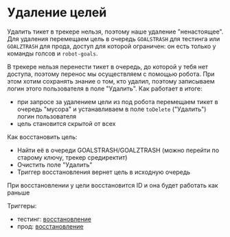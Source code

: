 # Удаление целей

Удалить тикет в трекере нельзя, поэтому наше удаление "ненастоящее".
Для удаления перемещаем цель в очередь `GOALSTRASH` для тестинга или `GOALZTRASH` для прода, доступ для которой ограничен: он есть только у команды голсов и `robot-goals`.

В трекере нельзя перенести тикет в очередь, до которой у тебя нет доступа, поэтому перенос мы осуществляем с помощью робота. При этом хотим сохранять знание о том, кто удалил, поэтому записываем логин этого пользователя в поле "Удалить". Как работает в итоге:
- при запросе за удалением цели из под робота перемещаем тикет в очередь "мусора" и устанавливаем в поле `toDelete` ("Удалить") логин пользователя
- цель становится скрытой от всех

Как восстановить цель:
- Найти её в очереди GOALSTRASH/GOALZTRASH (можно перейти по старому ключу, трекер средиректит)
- Очистить поле "Удалить"
- Триггер восстановления вернет цель в исходную очередь

При восстановлении у цели восстановится ID и она будет работать как раньше

Триггеры:
- тестинг: [восстановление](https://st.test.yandex-team.ru/admin/queue/GOALSTRASH/triggers/937)
- прод: [восстановление](https://st.yandex-team.ru/admin/queue/GOALZTRASH/triggers/19830)
